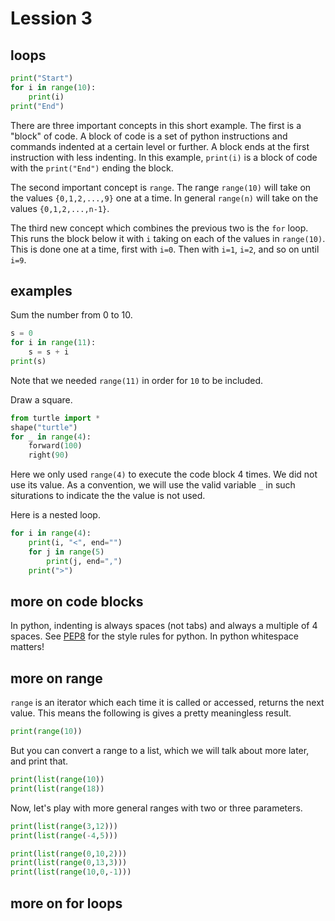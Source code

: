 # Lession 3

## loops

```python
print("Start")
for i in range(10):
    print(i)
print("End")
```

There are three important concepts in this short example.  The first is
a "block" of code.  A block of code is a set of python instructions 
and commands indented at a certain level or further.  A block ends 
at the first instruction with less indenting.  In this example, 
`print(i)` is a block of code with the `print("End")` ending the block.  

The second important concept is `range`.  The range `range(10)` will take on the 
values `{0,1,2,...,9}` one at a time.  In general `range(n)` will take on 
the values `{0,1,2,...,n-1}`.  

The third new concept which combines the previous two is the `for` loop.  This 
runs the block below it with `i` taking on each of the values in  `range(10)`.
This is done one at a time, first with `i=0`.  Then with `i=1`, `i=2`, and so on
until `i=9`.  

## examples

Sum the number from 0 to 10.  

```python
s = 0
for i in range(11):
    s = s + i
print(s)
```

Note that we needed `range(11)` in order for `10` to be included.

Draw a square.  

```python
from turtle import *
shape("turtle")
for _ in range(4):
    forward(100)
    right(90)
```

Here we only used `range(4)` to execute the code block 4 times.  We
did not use its value.   As a convention, we will use the valid variable `_` 
in such siturations to indicate the the value is not used.

Here is a nested loop. 

```python
for i in range(4):
    print(i, "<", end="")
    for j in range(5)
        print(j, end=",")
    print(">")
```       

## more on code blocks

In python, indenting is always spaces (not tabs) and always a 
multiple of 4 spaces. See [PEP8](https://www.python.org/dev/peps/pep-0008/) for the 
style rules for python.  In python whitespace matters!


## more on range

`range` is an iterator which each time it is called or accessed, returns the next value.
This means the following is gives a pretty meaningless result. 

```python
print(range(10))
```

But you can convert a range to a list, which we will talk about more later, and 
print that. 

```python
print(list(range(10))
print(list(range(18))
```

Now, let's play with more general ranges with two or three parameters. 
```python
print(list(range(3,12)))
print(list(range(-4,5)))

print(list(range(0,10,2)))
print(list(range(0,13,3)))
print(list(range(10,0,-1)))
```

## more on for loops

